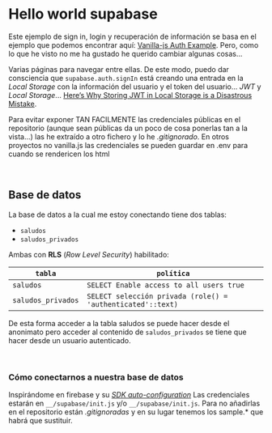 # Hello world supabase

Este ejemplo de sign in, login y recuperación de información se basa en el ejemplo que podemos encontrar aquí: [Vanilla-js Auth Example](https://github.com/supabase/supabase/tree/master/examples/javascript-auth). Pero, como lo que he visto no me ha gustado he querido cambiar algunas cosas...

Varias páginas para navegar entre ellas. De este modo, puedo dar consciencia que `supabase.auth.signIn` está creando una entrada en la *Local Storage* con la información del usuario y el token del usuario...  *JWT* y *Local Storage*... [Here’s Why Storing JWT in Local Storage is a Disastrous Mistake](https://medium.com/kanlanc/heres-why-storing-jwt-in-local-storage-is-a-great-mistake-df01dad90f9e).

Para evitar exponer TAN FACILMENTE las credenciales públicas en el repositorio (aunque sean públicas da un poco de cosa ponerlas tan a la vista...) las he extraído a otro fichero y lo he *.gitignorado*.  En otros proyectos no vanilla.js las credenciales se pueden guardar en .env para cuando se rendericen los html 

<br>

## Base de datos

La base de datos a la cual me estoy conectando tiene dos tablas:

- `saludos`
- `saludos_privados`

Ambas con **RLS** (*Row Level Security*) habilitado:

| `tabla` | `política` | 
| - | - | 
|`saludos`  | `SELECT Enable access to all users true`|
| `saludos_privados` | `SELECT selección privada (role() = 'authenticated'::text)` | 

De esta forma acceder a la tabla saludos se puede hacer desde el anonimato pero acceder al contenido de `saludos_privados` se tiene que hacer desde un usuario autenticado.

<br>

### Cómo conectarnos a nuestra base de datos

Inspirándome en firebase y su [_SDK auto-configuration_](https://firebase.google.com/docs/hosting/reserved-urls#sdk_auto-configuration) Las credenciales estarán en `__/supabase/init.js` y/o `__/supabase/init.js`.  Para no añadirlas en el repositorio están *.gitignoradas* y en su lugar tenemos los sample.* que habrá que sustituir.

